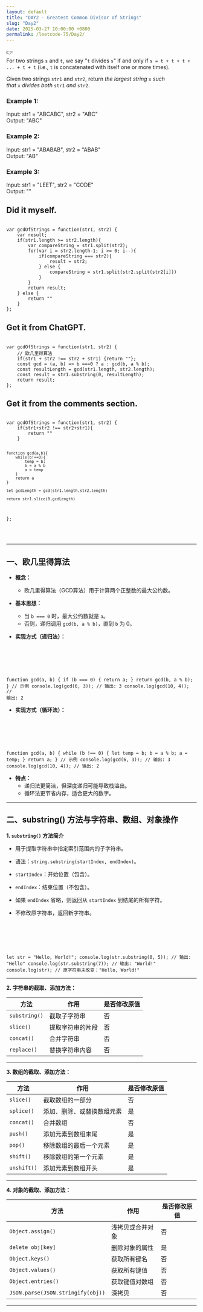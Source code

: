 ```yaml
---
layout: default
title: "DAY2 - Greatest Common Divisor of Strings"
slug: "Day2"
date: 2025-03-27 10:00:00 +0800
permalink: /leetcode-75/Day2/
---
```


<aside class="asideDiv">
    <!-- 图标 -->
    <div>
        👉
    </div>
    <!-- 题目介绍 -->
    <div>
        <!-- 文字介绍部分 -->
        <main>
            <p style="margin: 0;">
                For two strings <code>s</code> and <code>t</code>, we say "<code>t</code> divides <code>s</code>" if and only if <code>s = t + t + t + ... + t + t</code> (i.e., <code>t</code> is concatenated with itself one or more times).
            </p>
            <p>
                Given two strings <code>str1</code> and <code>str2</code>, return <i>the largest string</i> <code>x</code> <i>such that</i> <code>x</code> <i>divides both</i> <code>str1</code> <i>and</i> <code>str2</code>.
            </p>
        </main>
        <!-- 示例部分 -->
        <main>
            <h3>Example 1:</h3>
            <!-- <pre><code class="language-plaintext"> -->
            <p class="quoteLeetcode">
            Input: str1 = "ABCABC", str2 = "ABC"<br>
            Output: "ABC"
            </p>
            <!-- </code></pre> -->
            <h3>Example 2:</h3>
            <p class="quoteLeetcode">
            Input: str1 = "ABABAB", str2 = "ABAB"<br>
            Output: "AB"
            </p>
            <h3>Example 3:</h3>
            <p class="quoteLeetcode">
            Input: str1 = "LEET", str2 = "CODE"<br>
            Output: ""
            </p>
        </main>
    </div>
</aside>


<h2><strong>Did it myself.</strong></h2>
<pre><code class="language-js">
var gcdOfStrings = function(str1, str2) {
    var result;
    if(str1.length >= str2.length){
        var compareString = str1.split(str2);
        for(var i = str2.length-1; i >= 0; i--){
            if(compareString === str2){
                result = str2;
            } else {
                compareString = str1.split(str2.split(str2[i]))
            }
        }
        return result;
    } else {
        return ""
    }
};
</code></pre>

<h2><strong>Get it from ChatGPT.</strong></h2>
<pre><code class="language-js">
var gcdOfStrings = function(str1, str2) {
    // 欧几里得算法
    if(str1 + str2 !== str2 + str1) {return ""};
    const gcd = (a, b) => b ===0 ? a : gcd(b, a % b);
    const resultLength = gcd(str1.length, str2.length);
    const result = str1.substring(0, resultLength);
    return result;
};
</code></pre>

<h2><strong>Get it from the comments section.</strong></h2>
<pre><code class="language-js">
var gcdOfStrings = function(str1, str2) {
    if(str1+str2 !== str2+str1){
        return ""
    }

    function gcd(a,b){
        while(b!==0){
            temp = b;
            b = a % b
            a = temp
        }
        return a
    }

    let gcdLength = gcd(str1.length,str2.length)

    return str1.slice(0,gcdLength)
};
</code></pre>
<br>

---

## 一、欧几里得算法

- **概念：**
    - 欧几里得算法（GCD算法）用于计算两个正整数的最大公约数。
- **基本思想：**
    - 当 `b === 0` 时，最大公约数就是 `a`。
    - 否则，递归调用 `gcd(b, a % b)`，直到 `b` 为 0。
- **实现方式（递归法）：**

    <pre><code class="language-js">
function gcd(a, b) {
    if (b === 0) {
        return a;
    }
    return gcd(b, a % b);
}
// 示例
console.log(gcd(6, 3));    // 输出: 3
console.log(gcd(10, 4));   // 输出: 2
    </code></pre>


- **实现方式（循环法）：**

    <pre><code class="language-js">
function gcd(a, b) {
    while (b !== 0) {
        let temp = b;
        b = a % b;
        a = temp;
    }
    return a;
}
// 示例
console.log(gcd(6, 3));    // 输出: 3
console.log(gcd(10, 4));   // 输出: 2
    </code></pre>

- **特点：**
    - 递归法更简洁，但深度递归可能导致栈溢出。
    - 循环法更节省内存，适合更大的数字。

---

## 二、substring() 方法与字符串、数组、对象操作

**1. `substring()` 方法简介**

- 用于提取字符串中指定索引范围内的子字符串。
- 语法：`string.substring(startIndex, endIndex)`。
- `startIndex`：开始位置（包含）。
- `endIndex`：结束位置（不包含）。
- 如果 `endIndex` 省略，则返回从 `startIndex` 到结尾的所有字符。
- 不修改原字符串，返回新字符串。

    <pre><code class="language-js">
let str = "Hello, World!";
console.log(str.substring(0, 5));   // 输出: "Hello"
console.log(str.substring(7));      // 输出: "World!"
console.log(str);                   // 原字符串未改变："Hello, World!"
    </code></pre>

---

**2. 字符串的截取、添加方法：**

| 方法 | 作用 | 是否修改原值 |
| --- | --- | --- |
| `substring()` | 截取子字符串 | 否 |
| `slice()` | 提取字符串的片段 | 否 |
| `concat()` | 合并字符串 | 否 |
| `replace()` | 替换字符串内容 | 否 |

---

**3. 数组的截取、添加方法：**

| 方法 | 作用 | 是否修改原值 |
| --- | --- | --- |
| `slice()` | 截取数组的一部分 | 否 |
| `splice()` | 添加、删除、或替换数组元素 | 是 |
| `concat()` | 合并数组 | 否 |
| `push()` | 添加元素到数组末尾 | 是 |
| `pop()` | 移除数组的最后一个元素 | 是 |
| `shift()` | 移除数组的第一个元素 | 是 |
| `unshift()` | 添加元素到数组开头 | 是 |

---

**4. 对象的截取、添加方法：**

| 方法 | 作用 | 是否修改原值 |
| --- | --- | --- |
| `Object.assign()` | 浅拷贝或合并对象 | 否 |
| `delete obj[key]` | 删除对象的属性 | 是 |
| `Object.keys()` | 获取所有键名 | 否 |
| `Object.values()` | 获取所有键值 | 否 |
| `Object.entries()` | 获取键值对数组 | 否 |
| `JSON.parse(JSON.stringify(obj))` | 深拷贝 | 否 |

---
